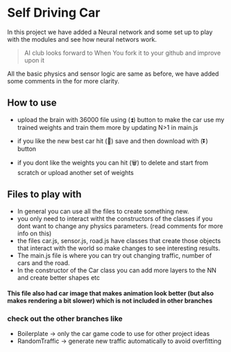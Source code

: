 # Self Driving Car 

In this project we have added a Neural network and some set up to play with the modules and see how neural networs work.

> AI club looks forward to When You fork it to your github and improve upon it 

All the basic physics and sensor logic are same as before, we have added some comments in the for more clarity.

## How to use
- upload the brain with 36000 file using (⏫) button to make the car use my trained weights and train them more by updating N>1 in main.js

- if you like the new best car hit (💾) save and then download with (⏬) button

- if you dont like the weights you can hit (🗑️) to delete and start from scratch or upload another set of weights 

## Files to play with
- In general you can use all the files to create something new.
- you only need to interact witht the constructors of the classes if you dont want to change any physics parameters. (read comments for more info on this)
- the files car.js, sensor.js, road.js have classes that create those objects that interact with the world so make changes to see interesting results.
- The main.js file is where you can try out changing traffic, number of cars and the road.
- In the constructor of the Car class you can add more layers to the NN and create better shapes etc


#### This file also had car image that makes animation look better (but also makes rendering a bit slower) which is not included in other branches

### check out the other branches like 
- Boilerplate -> only the car game code to use for other project ideas  
- RandomTraffic -> generate new traffic automatically to avoid overfitting